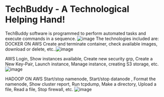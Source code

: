 # TechBuddy - A Technological Helping Hand!
TechBuddy software is programmed to perform automated tasks and execute commands in a sequence.
![image](https://user-images.githubusercontent.com/66177822/149616089-3b89dea4-af0b-46e5-aa29-1b2ea3c25a2e.png)
The technologies included are:
DOCKER ON AWS
Create and terminate container, check available images, download or delete, etc..![image](https://user-images.githubusercontent.com/66177822/149616320-26b6c6c3-876b-4e56-bb2e-b064283c1000.png)


AWS
Login, Show instances available, Create new security grp, Create a New Key-Pair, Launch instance, Manage instance, creating S3 storage, etc.
![image](https://user-images.githubusercontent.com/66177822/149616244-96be2a86-d90f-4dbb-a397-51fecc669abf.png)

HADOOP ON AWS
Start/stop  namenode, Start/stop datanode , Format the namenode, Show cluster report, Run tcpdump, Make a directory, Upload a file, Read a file, Stop firewall, etc.
![image](https://user-images.githubusercontent.com/66177822/149616253-3a19e5dd-1559-400a-8c0d-f9102215cdb2.png)



